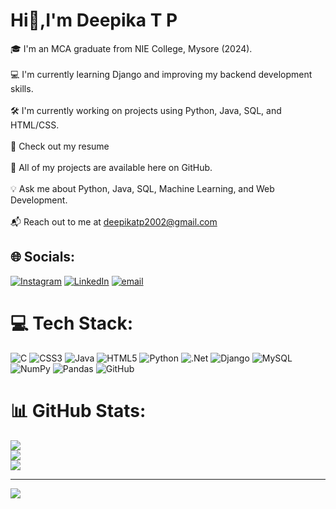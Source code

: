 # Hi👋,I'm Deepika T P
🎓 I'm an MCA graduate from NIE College, Mysore (2024).<br><br>💻 I'm currently learning Django and improving my backend development skills.<br><br>🛠️ I'm currently working on projects using Python, Java, SQL, and HTML/CSS.<br><br>📄 Check out my resume<br><br>📂 All of my projects are available here on GitHub.<br><br>💡 Ask me about Python, Java, SQL, Machine Learning, and Web Development.<br><br>📬 Reach out to me at deepikatp2002@gmail.com


## 🌐 Socials:
[![Instagram](https://img.shields.io/badge/Instagram-%23E4405F.svg?logo=Instagram&logoColor=white)](https://instagram.com/d33p1k4_p4r4m35h) [![LinkedIn](https://img.shields.io/badge/LinkedIn-%230077B5.svg?logo=linkedin&logoColor=white)](https://linkedin.com/in/deepika-tp) [![email](https://img.shields.io/badge/Email-D14836?logo=gmail&logoColor=white)](mailto:deepikatp2002@gmail.com) 

# 💻 Tech Stack:
![C](https://img.shields.io/badge/c-%2300599C.svg?style=flat-square&logo=c&logoColor=white) ![CSS3](https://img.shields.io/badge/css3-%231572B6.svg?style=flat-square&logo=css3&logoColor=white) ![Java](https://img.shields.io/badge/java-%23ED8B00.svg?style=flat-square&logo=openjdk&logoColor=white) ![HTML5](https://img.shields.io/badge/html5-%23E34F26.svg?style=flat-square&logo=html5&logoColor=white) ![Python](https://img.shields.io/badge/python-3670A0?style=flat-square&logo=python&logoColor=ffdd54) ![.Net](https://img.shields.io/badge/.NET-5C2D91?style=flat-square&logo=.net&logoColor=white) ![Django](https://img.shields.io/badge/django-%23092E20.svg?style=flat-square&logo=django&logoColor=white) ![MySQL](https://img.shields.io/badge/mysql-4479A1.svg?style=flat-square&logo=mysql&logoColor=white) ![NumPy](https://img.shields.io/badge/numpy-%23013243.svg?style=flat-square&logo=numpy&logoColor=white) ![Pandas](https://img.shields.io/badge/pandas-%23150458.svg?style=flat-square&logo=pandas&logoColor=white) ![GitHub](https://img.shields.io/badge/github-%23121011.svg?style=flat-square&logo=github&logoColor=white)
# 📊 GitHub Stats:
![](https://github-readme-stats.vercel.app/api?username=DeepikaT-P&theme=vue-dark&hide_border=false&include_all_commits=false&count_private=false)<br/>
![](https://nirzak-streak-stats.vercel.app/?user=DeepikaT-P&theme=vue-dark&hide_border=false)<br/>
![](https://github-readme-stats.vercel.app/api/top-langs/?username=DeepikaT-P&theme=vue-dark&hide_border=false&include_all_commits=false&count_private=false&layout=compact)

---
[![](https://visitcount.itsvg.in/api?id=DeepikaT-P&icon=0&color=0)](https://visitcount.itsvg.in)

<!-- Proudly created with GPRM ( https://gprm.itsvg.in ) -->
